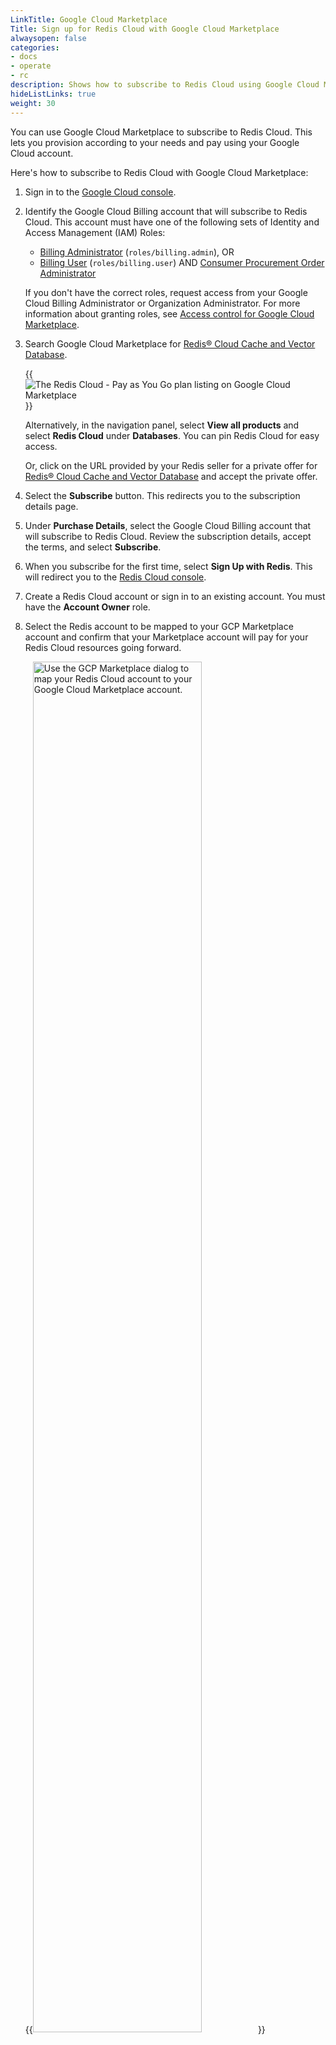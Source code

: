 ```yaml
---
LinkTitle: Google Cloud Marketplace
Title: Sign up for Redis Cloud with Google Cloud Marketplace
alwaysopen: false
categories:
- docs
- operate
- rc
description: Shows how to subscribe to Redis Cloud using Google Cloud Marketplace
hideListLinks: true
weight: 30
---
```


You can use Google Cloud Marketplace to subscribe to Redis Cloud. This lets you provision according to your needs and pay using your Google Cloud account.

Here's how to subscribe to Redis Cloud with Google Cloud Marketplace:

1.  Sign in to the [Google Cloud console](https://console.cloud.google.com/).

1. Identify the Google Cloud Billing account that will subscribe to Redis Cloud. This account must have one of the following sets of Identity and Access Management (IAM) Roles:

    - [Billing Administrator](https://cloud.google.com/billing/docs/how-to/billing-access#overview-of-cloud-billing-roles-in-cloud-iam) (`roles/billing.admin`), OR
    - [Billing User](https://cloud.google.com/billing/docs/how-to/billing-access#overview-of-cloud-billing-roles-in-cloud-iam) (`roles/billing.user`) AND [Consumer Procurement Order Administrator](https://cloud.google.com/marketplace/docs/access-control#roles-permissions)

    If you don't have the correct roles, request access from your Google Cloud Billing Administrator or Organization Administrator. For more information about granting roles, see [Access control for Google Cloud Marketplace](https://cloud.google.com/marketplace/docs/access-control).

1.  Search Google Cloud Marketplace for [Redis® Cloud Cache and Vector Database](https://console.cloud.google.com/marketplace/product/redis-marketplace-isaas/redis-enterprise-cloud-flexible-plan).

    {{<image filename="images/rc/gcp-marketplace-rc-payg-plan.png" alt="The Redis Cloud - Pay as You Go plan listing on Google Cloud Marketplace" >}}

    Alternatively, in the navigation panel, select **View all products** and select **Redis Cloud** under **Databases**. You can pin Redis Cloud for easy access.

    Or, click on the URL provided by your Redis seller for a private offer for [Redis® Cloud Cache and Vector Database](https://console.cloud.google.com/marketplace/product/redis-marketplace-isaas/redis-enterprise-cloud-flexible-plan) and accept the private offer.

1.  Select the **Subscribe** button. This redirects you to the subscription details page.

1. Under **Purchase Details**, select the Google Cloud Billing account that will subscribe to Redis Cloud. Review the subscription details, accept the terms, and select **Subscribe**.

1. When you subscribe for the first time, select **Sign Up with Redis**. This will redirect you to the [Redis Cloud console](https://cloud.redis.io).

1. Create a Redis Cloud account or sign in to an existing account. You must have the **Account Owner** role.

1.  Select the Redis account to be mapped to your GCP Marketplace account and confirm that your Marketplace account will pay for your Redis Cloud resources going forward.

    {{<image filename="images/rc/gcp-marketplace-map-account-dialog.png" alt="Use the GCP Marketplace dialog to map your Redis Cloud account to your Google Cloud Marketplace account." width="75%">}}

1.  Select **Connect account** to confirm your choice.

    {{< note >}}
You must complete this step to bill your Redis Cloud resources to your Google Cloud Marketplace account.
    {{< /note >}}

1.  After you connect your Redis account to your Google Cloud Marketplace account, a message appears in the upper left corner of the account panel.

    {{<image filename="images/rc/gcp-marketplace-billing-badge.png" alt="The Google Cloud Marketplace badge appears when your Redis Cloud account is mapped to a Google Cloud Marketplace account.">}}

1. On the Google Cloud Marketplace listing, select **Manage on provider** to go to the [Redis Cloud console](https://cloud.redis.io).

    {{<image filename="images/rc/gcp-marketplace-manage-on-provider.png" alt="The Manage on Provider button" >}}

At this point, you can create a new database using the [standard workflow]({{< relref "/operate/rc/databases/create-database" >}}), with one important change. You don't need to enter a payment method, as it automatically uses your Google Cloud Marketplace account.

To confirm this, review the payment method associated with your subscription.

Additional users can be added on the Redis Cloud console using the [Access Management]({{< relref "/operate/rc/security/access-control/access-management" >}}) page.

If your Google Cloud Marketplace account is deactivated or otherwise unavailable, you can't use your subscription until you update the billing method.  For help, [contact support](https://redis.io/support/).
